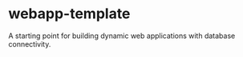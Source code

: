 # webapp-template
A starting point for building dynamic web applications with database connectivity.

